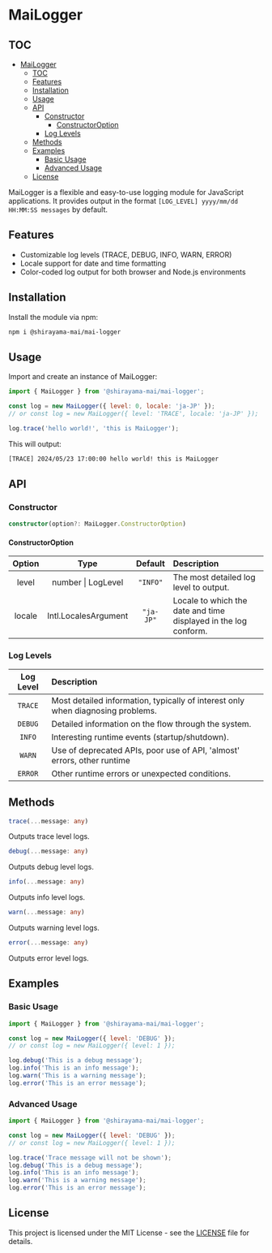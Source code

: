 # MaiLogger

## TOC
- [MaiLogger](#mailogger)
    - [TOC](#toc)
    - [Features](#features)
    - [Installation](#installation)
    - [Usage](#usage)
    - [API](#api)
        - [Constructor](#constructor)
            - [ConstructorOption](#constructoroption)
        - [Log Levels](#log-levels)
    - [Methods](#methods)
    - [Examples](#Examples)
        - [Basic Usage](#basic-usage)
        - [Advanced Usage](#advanced-usage)
    - [License](#license)

MaiLogger is a flexible and easy-to-use logging module for JavaScript applications. It provides output in the format `[LOG_LEVEL] yyyy/mm/dd HH:MM:SS messages` by default.

## Features

- Customizable log levels (TRACE, DEBUG, INFO, WARN, ERROR)
- Locale support for date and time formatting
- Color-coded log output for both browser and Node.js environments

## Installation

Install the module via npm:

```bash
npm i @shirayama-mai/mai-logger
```

## Usage

Import and create an instance of MaiLogger:

```javascript
import { MaiLogger } from '@shirayama-mai/mai-logger';

const log = new MaiLogger({ level: 0, locale: 'ja-JP' });
// or const log = new MaiLogger({ level: 'TRACE', locale: 'ja-JP' });

log.trace('hello world!', 'this is MaiLogger');
```

This will output:

```bash
[TRACE] 2024/05/23 17:00:00 hello world! this is MaiLogger
```

## API

### Constructor

```typescript
constructor(option?: MaiLogger.ConstructorOption)
```

#### ConstructorOption

| Option | Type | Default | Description |
| :-: | :-: | :-: | :- |
| level | number \| LogLevel | `"INFO"` | The most detailed log level to output. |
| locale | Intl.LocalesArgument | `"ja-JP"` | Locale to which the date and time displayed in the log conform. |

### Log Levels

| Log Level | Description |
| :-: | :- |
| `TRACE` | Most detailed information, typically of interest only when diagnosing problems. |
| `DEBUG` | Detailed information on the flow through the system. |
| `INFO` | Interesting runtime events (startup/shutdown). |
| `WARN` | Use of deprecated APIs, poor use of API, 'almost' errors, other runtime  |situations that are undesirable or unexpected, but not necessarily wrong.
| `ERROR` | Other runtime errors or unexpected conditions. |

## Methods

```typescript
trace(...message: any)
```
Outputs trace level logs.

```typescript
debug(...message: any)
```
Outputs debug level logs.

```typescript
info(...message: any)
```
Outputs info level logs.

```typescript
warn(...message: any)
```
Outputs warning level logs.

```typescript
error(...message: any)
```
Outputs error level logs.

## Examples

### Basic Usage
```javascript
import { MaiLogger } from '@shirayama-mai/mai-logger';

const log = new MaiLogger({ level: 'DEBUG' });
// or const log = new MaiLogger({ level: 1 });

log.debug('This is a debug message');
log.info('This is an info message');
log.warn('This is a warning message');
log.error('This is an error message');
```

### Advanced Usage
```javascript
import { MaiLogger } from '@shirayama-mai/mai-logger';

const log = new MaiLogger({ level: 'DEBUG' });
// or const log = new MaiLogger({ level: 1 });

log.trace('Trace message will not be shown');
log.debug('This is a debug message');
log.info('This is an info message');
log.warn('This is a warning message');
log.error('This is an error message');
```

## License
This project is licensed under the MIT License - see the [LICENSE](./LICENSE) file for details.
